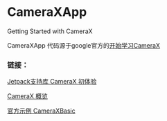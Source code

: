 # CameraXApp
Getting Started with CameraX

CameraXApp 代码源于google官方的[开始学习CameraX](https://codelabs.developers.google.com/codelabs/camerax-getting-started/#0)

### 链接：
[Jetpack支持库 CameraX 初体验](https://blog.csdn.net/zhijiandedaima/article/details/93202045)

[CameraX 概览](https://developer.android.google.cn/training/camerax)

[官方示例 CameraXBasic](https://github.com/android/camera/tree/master/CameraXBasic)


